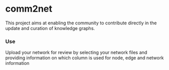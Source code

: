 # comm2net
This project aims at enabling the community to contribute directly in the update and curation of knowledge graphs.

### Use
Upload your network for review by selecting your network files and providing information on which column is used for node, edge and network information
